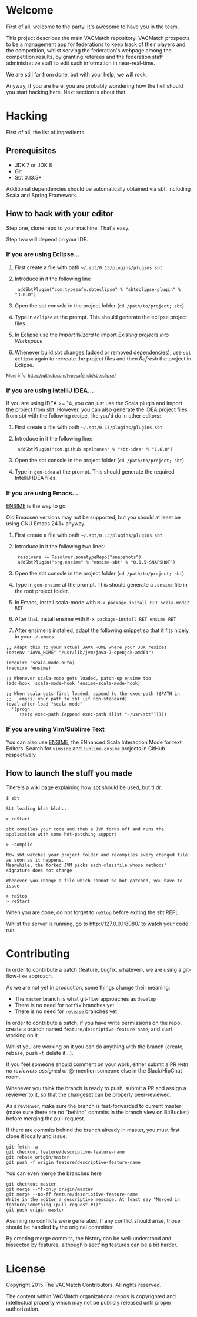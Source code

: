 Welcome
=======

First of all, welcome to the party. It's awesome to have you in the
team.

This project describes the main VACMatch repository. VACMatch
prospects to be a management app for federations to keep track of
their players and the competition, whilst serving the federation's
webpage among the competition results, by granting referees and the
federation staff administrative staff to edit such information in
near-real-time.

We are still far from done, but with your help, we will rock.

Anyway, if you are here, you are probably wondering how the hell
should you start hacking here. Next section is about that.


Hacking
=======

First of all, the list of ingredients.


Prerequisites
-------------

* JDK 7 or JDK 8
* Git
* Sbt 0.13.5+

Additional dependencies should be automatically obtained via sbt,
including Scala and Spring Framework.


How to hack with your editor
----------------------------

Step one, clone repo to your machine. That's easy.

Step two will depend on your IDE.

### If you are using Eclipse...

1. First create a file with path `~/.sbt/0.13/plugins/plugins.sbt`
2. Introduce in it the following line

		addSbtPlugin("com.typesafe.sbteclipse" % "sbteclipse-plugin" % "3.0.0")

3. Open the sbt console in the project folder (`cd /path/to/project;
   sbt`)
4. Type in `eclipse` at the prompt. This should generate the eclipse
   project files.
5. In Eclipse use the *Import Wizard* to import *Existing projects
   into Workspace*
6. Whenever build.sbt changes (added or removed dependencies), use
   `sbt eclipse` again to recreate the project files and then
   *Refresh* the project in Eclipse.

<sub>More info: https://github.com/typesafehub/sbteclipse/</sub>

### If you are using IntelliJ IDEA...

If you are using IDEA >= 14, you can just use the Scala plugin and
import the project from sbt. However, you can also generate the IDEA
project files from sbt with the following recipe, like you'd do in
other editors:

1. First create a file with path `~/.sbt/0.13/plugins/plugins.sbt`
2. Introduce in it the following line:

		addSbtPlugin("com.github.mpeltonen" % "sbt-idea" % "1.6.0")

3. Open the sbt console in the project folder (`cd /path/to/project;
   sbt`)
4. Type in `gen-idea` at the prompt. This should generate the required IntelliJ IDEA files.


### If you are using Emacs...

[ENSIME][ensime-server] is the way to go.

Old Emacsen versions may not be supported, but you should at least be
using GNU Emacs 24.1+ anyway.

1. First create a file with path `~/.sbt/0.13/plugins/plugins.sbt`
2. Introduce in it the following two lines:

		resolvers += Resolver.sonatypeRepo("snapshots")
		addSbtPlugin("org.ensime" % "ensime-sbt" % "0.1.5-SNAPSHOT")

3. Open the sbt console in the project folder (`cd /path/to/project;
   sbt`)
4. Type in `gen-ensime` at the prompt. This should generate a
   `.ensime` file in the root project folder.
5. In Emacs, install scala-mode with `M-x package-install RET scala-mode2 RET`
6. After that, install ensime with `M-x package-install RET ensime RET`
7. After ensime is installed, adapt the following snippet so that it fits nicely in your  `~/.emacs`

```elisp
;; Adapt this to your actual JAVA HOME where your JDK resides
(setenv "JAVA_HOME" "/usr/lib/jvm/java-7-openjdk-amd64")

(require 'scala-mode-auto)
(require 'ensime)

;; Whenever scala-mode gets loaded, patch-up ensime too
(add-hook 'scala-mode-hook 'ensime-scala-mode-hook)

;; When scala gets first loaded, append to the exec-path ($PATH in
;;   emacs) your path to sbt (if non-standard)
(eval-after-load "scala-mode"
  '(progn
	 (setq exec-path (append exec-path (list "~/usr/sbt")))))

```

### If you are using Vim/Sublime Text

You can also use [ENSIME][ensime-server], the ENhanced Scala
Interaction Mode for text Editors. Search for `vimside` and
`sublime-ensime` projects in GitHub respectively.


How to launch the stuff you made
--------------------------------

There's a wiki page explaining how [sbt][sbt-wiki] should be used, but tl;dr:

	$ sbt

	Sbt loading blah blah...

	> reStart

	sbt compiles your code and then a JVM forks off and runs the application with some hot-patching support

	> ~compile

	Now sbt watches your project folder and recompiles every changed file as soon as it happens.
	Meanwhile, the forked JVM picks each classfile whose methods' signature does not change

	Whenever you change a file which cannot be hot-patched, you have to issue

	> reStop
	> reStart


When you are done, do not forget to `reStop` before exiting the sbt REPL.


Whilst the server is running, go to http://127.0.0.1:8080/ to watch your code run.


Contributing
============

In order to contribute a patch (feature, bugfix, whatever), we are using a git-flow-like approach.

As we are not yet in production, some things change their meaning:

* The `master` branch is what git-flow approaches as `develop`
* There is no need for `hotfix` branches yet
* There is no need for `release` branches yet

In order to contribute a patch, if you have write permissions on the
repo, create a branch named `feature/descriptive-feature-name`, and
start working on it.

Whilst you are working on it you can do anything
with the branch (create, rebase, push -f, delete it...).

If you feel someone should comment on your work, either submit a PR
*with no reviewers assigned* or @-mention someone else in the
Slack/HipChat room.

Whenever you think the branch is ready to push, submit a PR and assign
a reviewer to it, so that the changeset can be properly peer-reviewed.

As a reviewer, make sure the branch is fast-forwarded to current
master (make sure there are no "behind" commits in the branch view on
BitBucket) before merging the pull-request.

If there are commits behind the branch already in master, you must first clone it locally and issue:

    git fetch -a
    git checkout feature/descriptive-feature-name
    git rebase origin/master
    git push -f origin feature/descriptive-feature-name

You can even merge the branches here

    git checkout master
    git merge --ff-only origin/master
	git merge --no-ff feature/descriptive-feature-name
	Write in the editor a descriptive message. At least say "Merged in feature/something (pull request #1)"
	git push origin master

Asuming no conflicts were generated. If any conflict should arise,
those should be handled by the original committer.

By creating merge commits, the history can be well-understood and
bissected by features, although bisect'ing features can be a bit harder.


License
=======

Copyright 2015 The VACMatch Contributors. All rights reserved.

The content within VACMatch organizational repos is copyrighted and
intellectual property which may not be publicly released until proper
authorization.


  [ensime-server]: http://github.com/ensime/ensime-server
  [sbt-wiki]: https://bitbucket.org/vacmatch/vacmatch/wiki/sbt
